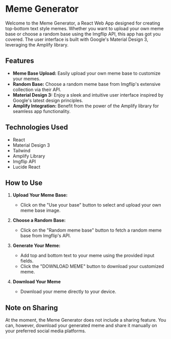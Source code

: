 # Meme Generator

Welcome to the Meme Generator, a React Web App designed for creating top-bottom text style memes. Whether you want to upload your own meme base or choose a random base using the Imgflip API, this app has got you covered. The user interface is built with Google's Material Design 3, leveraging the Amplify library.

## Features

- **Meme Base Upload:** Easily upload your own meme base to customize your memes.
- **Random Base:** Choose a random meme base from Imgflip's extensive collection via their API.
- **Material Design 3:** Enjoy a sleek and intuitive user interface inspired by Google's latest design principles.
- **Amplify Integration:** Benefit from the power of the Amplify library for seamless app functionality.

## Technologies Used

- React
- Material Design 3
- Tailwind
- Amplify Library
- Imgflip API
- Lucide React
  
## How to Use

1. **Upload Your Meme Base:**
   - Click on the "Use your base" button to select and upload your own meme base image.
  
2. **Choose a Random Base:**
   - Click on the "Random meme base" button to fetch a random meme base from Imgflip's API.

3. **Generate Your Meme:**
   - Add top and bottom text to your meme using the provided input fields.
   - Click the "DOWNLOAD MEME" button to download your customized meme.

4. **Download Your Meme**
   - Download your meme directly to your device.

## Note on Sharing

At the moment, the Meme Generator does not include a sharing feature. You can, however, download your generated meme and share it manually on your preferred social media platforms.

